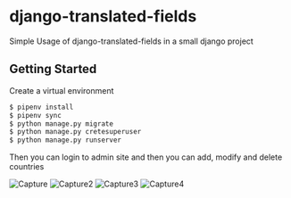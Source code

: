 # django-translated-fields
Simple Usage of django-translated-fields in a small django project

## Getting Started
Create a virtual environment 
```bash
$ pipenv install
$ pipenv sync
$ python manage.py migrate
$ python manage.py cretesuperuser
$ python manage.py runserver
```

Then you can login to admin site and then you can add, modify and delete countries

![Capture](https://user-images.githubusercontent.com/41660866/104309914-b3c94e80-54f4-11eb-8a34-6055a936c981.JPG)
![Capture2](https://user-images.githubusercontent.com/41660866/104310117-00148e80-54f5-11eb-95a0-02951cb7d306.JPG)
![Capture3](https://user-images.githubusercontent.com/41660866/104310128-0440ac00-54f5-11eb-9ab3-ce2e84f5773d.JPG)
![Capture4](https://user-images.githubusercontent.com/41660866/104310134-06a30600-54f5-11eb-8e95-b2901b1fc93e.JPG)
